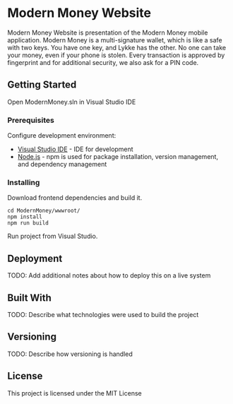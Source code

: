 # Modern Money Website

Modern Money Website is presentation of the Modern Money mobile application. Modern Money is a multi-signature wallet, which is like a safe with two keys. You have one key, and Lykke has the other. No one can take your money, even if your phone is stolen. Every transaction is approved by fingerprint and for additional security, we also ask for a PIN code.

## Getting Started

Open ModernMoney.sln in Visual Studio IDE

### Prerequisites

Configure development environment:

* [Visual Studio IDE](https://www.visualstudio.com/vs/) - IDE for development
* [Node.js](https://nodejs.org/en/download/) - npm is used for package installation, version management, and dependency management

### Installing

Download frontend dependencies and build it.

```
cd ModernMoney/wwwroot/
npm install
npm run build
```

Run project from Visual Studio.

## Deployment

TODO: Add additional notes about how to deploy this on a live system

## Built With

TODO: Describe what technologies were used to build the project

## Versioning

TODO: Describe how versioning is handled

## License

This project is licensed under the MIT License